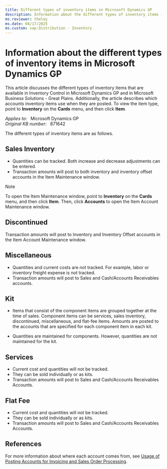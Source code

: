 ```yaml
---
title: Different types of inventory items in Microsoft Dynamics GP
description: Information about the different types of inventory items in Microsoft Dynamics GP.
ms.reviewer: theley
ms.date: 04/17/2025
ms.custom: sap:Distribution - Inventory
---
```

# Information about the different types of inventory items in Microsoft Dynamics GP

This article discusses the different types of inventory items that are available in Inventory Control in Microsoft Dynamics GP and in Microsoft Business Solutions - Great Plains. Additionally, the article describes which accounts inventory items use when they are posted. To view the item type, point to **Inventory** on the **Cards** menu, and then click **Item**.

_Applies to:_ &nbsp; Microsoft Dynamics GP  
_Original KB number:_ &nbsp; 871642

The different types of inventory items are as follows.

## Sales Inventory

- Quantities can be tracked. Both increase and decrease adjustments can be entered.
- Transaction amounts will post to both inventory and inventory offset accounts in the Item Maintenance window.

> [!NOTE]
> To open the Item Maintenance window, point to **Inventory** on the **Cards** menu, and then click **Item**. Then, click **Accounts** to open the Item Account Maintenance window.

## Discontinued

Transaction amounts will post to Inventory and Inventory Offset accounts in the Item Account Maintenance window.

## Miscellaneous

- Quantities and current costs are not tracked. For example, labor or inventory freight expense is not tracked.
- Transaction amounts will post to Sales and Cash/Accounts Receivables accounts.

## Kit

- Items that consist of the component items are grouped together at the time of sales. Component items can be services, sales inventory, discontinued, miscellaneous, and flat-fee items. Amounts are posted to the accounts that are specified for each component item in each kit.

- Quantities are maintained for components. However, quantities are not maintained for the kit.

## Services

- Current cost and quantities will not be tracked.
- They can be sold individually or as kits.
- Transaction amounts will post to Sales and Cash/Accounts Receivables Accounts.

## Flat Fee

- Current cost and quantities will not be tracked.
- They can be sold individually or as kits.
- Transaction amounts will post to Sales and Cash/Accounts Receivables Accounts.

## References

For more information about where each account comes from, see [Usage of Posting Accounts for Invoicing and Sales Order Processing](https://support.microsoft.com/topic/usage-of-posting-accounts-for-invoicing-and-sales-order-processing-87ccdd21-98d8-4079-a77a-704124473763).
